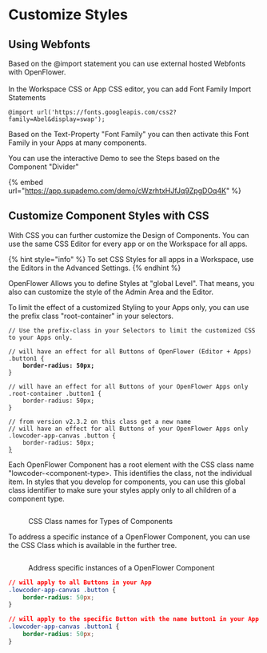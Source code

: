 # Customize Styles

## Using Webfonts

Based on the @import statement you can use external hosted Webfonts with OpenFlower.\
\
In the Workspace CSS or App CSS editor, you can add Font Family Import Statements

```
@import url('https://fonts.googleapis.com/css2?family=Abel&display=swap');
```

Based on the Text-Property "Font Family" you can then activate this Font Family in your Apps at many components.

You can use the interactive Demo to see the Steps based on the Component "Divider"

{% embed url="https://app.supademo.com/demo/cWzrhtxHJfJq9ZpgDOq4K" %}

## Customize Component Styles with CSS

With CSS you can further customize the Design of Components. You can use the same CSS Editor for every app or on the Workspace for all apps.

{% hint style="info" %}
To set CSS Styles for all apps in a Workspace, use the Editors in the Advanced Settings.
{% endhint %}

OpenFlower Allows you to define Styles at "global Level". That means, you also can customize the style of the Admin Area and the Editor.

To limit the effect of a customized Styling to your Apps only, you can use the prefix class "root-container" in your selectors.

<pre class="language-css"><code class="lang-css">// Use the prefix-class in your Selectors to limit the customized CSS to your Apps only.

// will have an effect for all Buttons of OpenFlower (Editor + Apps)
.button1 {
<strong>    border-radius: 50px;
</strong>}

// will have an effect for all Buttons of your OpenFlower Apps only
.root-container .button1 {
    border-radius: 50px;
}

// from version v2.3.2 on this class get a new name
// will have an effect for all Buttons of your OpenFlower Apps only
.lowcoder-app-canvas .button {
    border-radius: 50px;
<a data-footnote-ref href="#user-content-fn-1">}</a>
</code></pre>

Each OpenFlower Component has a root element with the CSS class name "lowcoder-\<component-type>. This identifies the class, not the individual item. In styles that you develop for components, you can use this global class identifier to make sure your styles apply only to all children of a component type.

<figure><img src="../../.gitbook/assets/CSS Classes.webp" alt=""><figcaption><p>CSS Class names for Types of Components</p></figcaption></figure>

To address a specific instance of a OpenFlower Component, you can use the CSS Class which is available in the further tree.

<figure><img src="../../.gitbook/assets/CSS Class Selector.png" alt=""><figcaption><p>Address specific instances of a OpenFlower Component</p></figcaption></figure>

```css
// will apply to all Buttons in your App
.lowcoder-app-canvas .button {
    border-radius: 50px;
}

// will apply to the specific Button with the name button1 in your App
.lowcoder-app-canvas .button1 {
    border-radius: 50px;
}
```

[^1]: 
